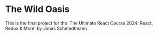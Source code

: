 # The Wild Oasis

This is the final project for the 'The Ultimate React Course 2024: React, Redux & More' by Jonas Schmedtmann
